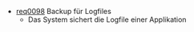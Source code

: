 
* [req0098](https://github.com/DomainDrivenArchitecture/ddaRequirement/blob/master/en/requirements/req0098.md) Backup für Logfiles
  * Das System sichert die Logfile einer Applikation